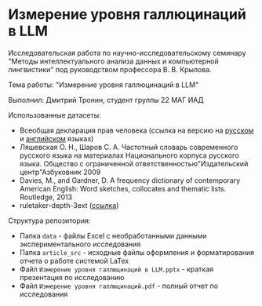 # Измерение уровня галлюцинаций в LLM

Исследовательская работа по научно-исследовательскому семинару "Методы интеллектуального анализа данных и компьютерной лингвистики" под руководством профессора В. В. Крылова.

Тема работы: "Измерение уровня галлюцинаций в LLM"

Выполнил: Дмитрий Тронин, студент группы 22 МАГ ИАД

Использованные датасеты: 
- Всеобщая декларация прав человека (ссылка на версию на [русском](https://www.un.org/ru/documents/decl_conv/declarations/declhr.shtml) и [английском](https://www.un.org/en/about-us/universal-declaration-of-human-rights) языках)
- Ляшевская О. Н., Шаров С. А. Частотный словарь современного русского языка на материалах Национального корпуса русского языка. Общество с ограниченной ответственностью"Издательский центр"Азбуковник 2009
- Davies, M., and Gardner, D. A frequency dictionary of contemporary American English: Word sketches, collocates and thematic lists. Routledge, 2013
- ruletaker-depth-3ext ([ссылка](https://allenai.org/data/ruletaker))


Структура репозитория:
- Папка `data` - файлы Excel с необработанными данными экспериментального исследования
- Папка `article_src` - исходные файлы оформления и форматирования отчета о работе системой LaTex
- Файл `Измерение уровня галлюцинаций в LLM.pptx` - краткая презентация по исследованию
- Файл `Измерение уровня галлюцинаций.pdf` - полный отчет по исследования 